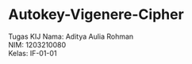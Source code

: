 # Autokey-Vigenere-Cipher
Tugas KIJ
Nama:  Aditya Aulia Rohman\
NIM:   1203210080\
Kelas: IF-01-01

